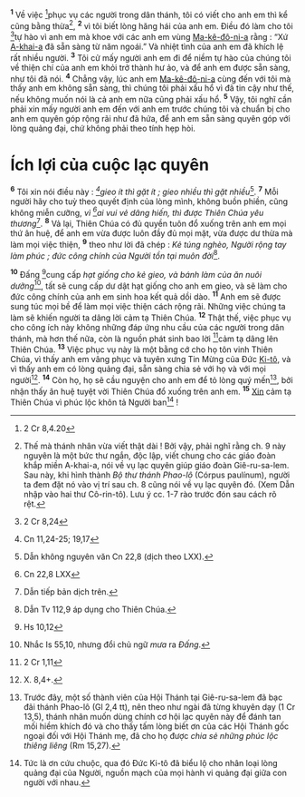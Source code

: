 <sup><b>1</b></sup> Về việc [^1*]phục vụ các người trong dân thánh, tôi có viết cho anh em thì kể cũng bằng thừa[^1], <sup><b>2</b></sup> vì tôi biết lòng hăng hái của anh em. Điều đó làm cho tôi [^2*]tự hào vì anh em mà khoe với các anh em vùng [Ma-kê-đô-ni-a]() rằng : “Xứ [A-khai-a]() đã sẵn sàng từ năm ngoái.” Và nhiệt tình của anh em đã khích lệ rất nhiều người. <sup><b>3</b></sup> Tôi cử mấy người anh em đi để niềm tự hào của chúng tôi về thiện chí của anh em khỏi trở thành hư ảo, và để anh em được sẵn sàng, như tôi đã nói. <sup><b>4</b></sup> Chẳng vậy, lúc anh em [Ma-kê-đô-ni-a]() cùng đến với tôi mà thấy anh em không sẵn sàng, thì chúng tôi phải xấu hổ vì đã tin cậy như thế, nếu không muốn nói là cả anh em nữa cũng phải xấu hổ. <sup><b>5</b></sup> Vậy, tôi nghĩ cần phải xin mấy người anh em đến với anh em trước chúng tôi và chuẩn bị cho anh em quyên góp rộng rãi như đã hứa, để anh em sẵn sàng quyên góp với lòng quảng đại, chứ không phải theo tính hẹp hòi.


# Ích lợi của cuộc lạc quyên
<sup><b>6</b></sup> Tôi xin nói điều này : *[^3*]gieo ít thì gặt ít ; gieo nhiều thì gặt nhiều*[^2]. <sup><b>7</b></sup> Mỗi người hãy cho tuỳ theo quyết định của lòng mình, không buồn phiền, cũng không miễn cưỡng, *vì [^4*]ai vui vẻ dâng hiến, thì được Thiên Chúa yêu thương*[^3]. <sup><b>8</b></sup> Vả lại, Thiên Chúa có đủ quyền tuôn đổ xuống trên anh em mọi thứ ân huệ, để anh em vừa được luôn đầy đủ mọi mặt, vừa được dư thừa mà làm mọi việc thiện, <sup><b>9</b></sup> theo như lời đã chép : *Kẻ túng nghèo, Người rộng tay làm phúc ; đức công chính của Người tồn tại muôn đời*[^4].

<sup><b>10</b></sup> Đấng [^5*]cung cấp *hạt giống cho kẻ gieo, và bánh làm của ăn nuôi dưỡng*[^5], tất sẽ cung cấp dư dật hạt giống cho anh em gieo, và sẽ làm cho đức công chính của anh em sinh hoa kết quả dồi dào. <sup><b>11</b></sup> Anh em sẽ được sung túc mọi bề để làm mọi việc thiện cách rộng rãi. Những việc chúng ta làm sẽ khiến người ta dâng lời cảm tạ Thiên Chúa. <sup><b>12</b></sup> Thật thế, việc phục vụ cho công ích này không những đáp ứng nhu cầu của các người trong dân thánh, mà hơn thế nữa, còn là nguồn phát sinh bao lời [^6*]cảm tạ dâng lên Thiên Chúa. <sup><b>13</b></sup> Việc phục vụ này là một bằng cớ cho họ tôn vinh Thiên Chúa, vì thấy anh em vâng phục và tuyên xưng Tin Mừng của Đức [Ki-tô](), và vì thấy anh em có lòng quảng đại, sẵn sàng chia sẻ với họ và với mọi người[^6]. <sup><b>14</b></sup> Còn họ, họ sẽ cầu nguyện cho anh em để tỏ lòng quý mến[^7], bởi nhận thấy ân huệ tuyệt vời Thiên Chúa đổ xuống trên anh em. <sup><b>15</b></sup> [Xin]() cảm tạ Thiên Chúa vì phúc lộc khôn tả Người ban[^8] !

[^1]: Thế mà thánh nhân vừa viết thật dài ! Bởi vậy, phải nghĩ rằng ch. 9 này nguyên là một bức thư ngắn, độc lập, viết chung cho các giáo đoàn khắp miền A-khai-a, nói về vụ lạc quyên giúp giáo đoàn Giê-ru-sa-lem. Sau này, khi hình thành *Bộ thư thánh Phao-lô* (Córpus paulínum), người ta đem đặt nó vào vị trí sau ch. 8 cũng nói về vụ lạc quyên đó. (Xem Dẫn nhập vào hai thư Cô-rin-tô). Lưu ý cc. 1-7 rào trước đón sau cách rõ rệt.
[^2]: Dẫn không nguyên văn Cn 22,8 (dịch theo LXX).
[^3]: Dẫn tiếp bản dịch trên.
[^4]: Dẫn Tv 112,9 áp dụng cho Thiên Chúa.
[^5]: Nhắc Is 55,10, nhưng đổi chủ ngữ *mưa* ra *Đấng*.
[^6]: X. 8,4+.
[^7]: Trước đây, một số thành viên của Hội Thánh tại Giê-ru-sa-lem đã bạc đãi thánh Phao-lô (Gl 2,4 tt), nên theo như ngài đã từng khuyên dạy (1 Cr 13,5), thánh nhân muốn dùng chính cơ hội lạc quyên này để đánh tan mối hiềm khích đó và cho thấy tấm lòng biết ơn của các Hội Thánh gốc ngoại đối với Hội Thánh mẹ, đã cho họ được *chia sẻ những phúc lộc thiêng liêng* (Rm 15,27).
[^8]: Tức là ơn cứu chuộc, qua đó Đức Ki-tô đã biểu lộ cho nhân loại lòng quảng đại của Người, nguồn mạch của mọi hành vi quảng đại giữa con người với nhau.
[^1*]: 2 Cr 8,4.20
[^2*]: 2 Cr 8,24
[^3*]: Cn 11,24-25; 19,17
[^4*]: Cn 22,8 LXX
[^5*]: Hs 10,12
[^6*]: 2 Cr 1,11